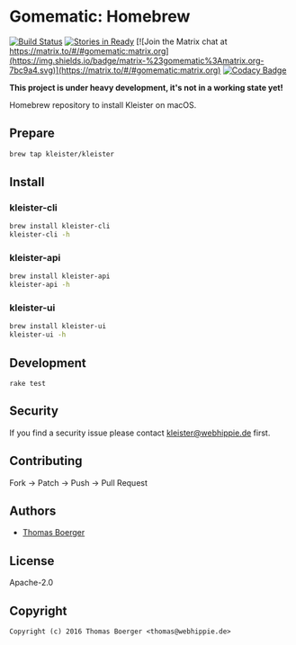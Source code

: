 # Gomematic: Homebrew

[![Build Status](http://github.dronehippie.de/api/badges/kleister/homebrew-kleister/status.svg)](http://github.dronehippie.de/kleister/homebrew-kleister)
[![Stories in Ready](https://badge.waffle.io/gomematic/gomematic-api.svg?label=ready&title=Ready)](http://waffle.io/gomematic/gomematic-api)
[![Join the Matrix chat at https://matrix.to/#/#gomematic:matrix.org](https://img.shields.io/badge/matrix-%23gomematic%3Amatrix.org-7bc9a4.svg)](https://matrix.to/#/#gomematic:matrix.org)
[![Codacy Badge](https://api.codacy.com/project/badge/Grade/2f2715f6b21d4203843e63fac80a442a)](https://www.codacy.com/app/kleister/homebrew-kleister?utm_source=github.com&amp;utm_medium=referral&amp;utm_content=kleister/homebrew-kleister&amp;utm_campaign=Badge_Grade)


**This project is under heavy development, it's not in a working state yet!**

Homebrew repository to install Kleister on macOS.


## Prepare

```bash
brew tap kleister/kleister
```


## Install

### kleister-cli

```bash
brew install kleister-cli
kleister-cli -h
```

### kleister-api

```bash
brew install kleister-api
kleister-api -h
```

### kleister-ui

```bash
brew install kleister-ui
kleister-ui -h
```


## Development

```
rake test
```


## Security

If you find a security issue please contact kleister@webhippie.de first.


## Contributing

Fork -> Patch -> Push -> Pull Request


## Authors

* [Thomas Boerger](https://github.com/tboerger)


## License

Apache-2.0


## Copyright

```
Copyright (c) 2016 Thomas Boerger <thomas@webhippie.de>
```

